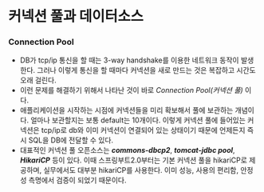 # 커넥션 풀과 데이터소스

### Connection Pool
- DB가 tcp/ip 통신을 할 때는 3-way handshake를 이용한 네트워크 동작이 발생한다. 그러나 이렇게 통신을 할 때마다 커넥션을 새로 만드는 것은 복잡하고 시간도 오래 걸린다.
- 이런 문제를 해결하기 위해서 나타난 것이 바로 *Connection Pool(커넥션 풀)* 이다.
- 애플리케이션을 시작하는 시점에 커넥션들을 미리 확보해서 풀에 보관하는 개념이다. 얼마나 보관할지는 보통 default는 10개이다. 이렇게 커넥션 풀에 들어있는 커넥션은 tcp/ip로 db와 이미 커넥션이 연결되어 있는 상태이기 때문에 언제든지 즉시 SQL을 DB에 전달할 수 있다.
- 대표적인 커넥션 풀 오픈소스는 ***commons-dbcp2***, ***tomcat-jdbc pool***, ***HikariCP*** 등이 있다. 이때 스프링부트2.0부터는 기본 커넥션 풀을 hikariCP로 제공하며, 실무에서도 대부분 hikariCP를 사용한다. 이미 성능, 사용의 편리함, 안정성 측명에서 검증이 되었기 때문이다.
